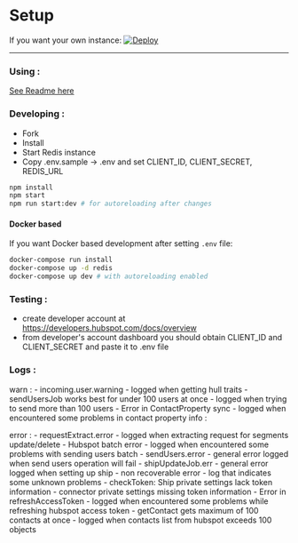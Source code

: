 # Setup

If you want your own instance: [![Deploy](https://www.herokucdn.com/deploy/button.png)](https://heroku.com/deploy?template=https://github.com/hull-ships/hull-hubspot)

---

### Using :

[See Readme here](https://dashboard.hullapp.io/readme?url=https://hull-hubspot.herokuapp.com)

### Developing :

- Fork
- Install
- Start Redis instance
- Copy .env.sample -> .env and set CLIENT_ID, CLIENT_SECRET, REDIS_URL

```sh
npm install
npm start
npm run start:dev # for autoreloading after changes
```

#### Docker based

If you want Docker based development after setting `.env` file:

```sh
docker-compose run install
docker-compose up -d redis
docker-compose up dev # with autoreloading enabled
```

### Testing :
- create developer account at https://developers.hubspot.com/docs/overview
- from developer's account dashboard you should obtain CLIENT_ID and CLIENT_SECRET and paste it to .env file


### Logs :
  warn : 
    - incoming.user.warning - logged when getting hull traits
    - sendUsersJob works best for under 100 users at once - logged when trying to send more than 100 users
    - Error in ContactProperty sync - logged when encountered some problems in contact property
  info :
  
  error :
    - requestExtract.error - logged when extracting request for segments update/delete
    - Hubspot batch error - logged when encountered some problems with sending users batch
    - sendUsers.error - general error logged when send users operation will fail
    - shipUpdateJob.err - general error logged when setting up ship
    - non recoverable error - log that indicates some unknown problems
    - checkToken: Ship private settings lack token information - connector private settings missing token information
    - Error in refreshAccessToken - logged when encountered some problems while refreshing hubspot access token
    - getContact gets maximum of 100 contacts at once - logged when contacts list from hubspot exceeds 100 objects
    
  
  
